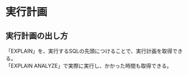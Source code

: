 # 実行計画
## 実行計画の出し方
「EXPLAIN」を、実行するSQLの先頭につけることで、実行計画を取得できる。<br>
「EXPLAIN ANALYZE」で実際に実行し、かかった時間も取得できる。
